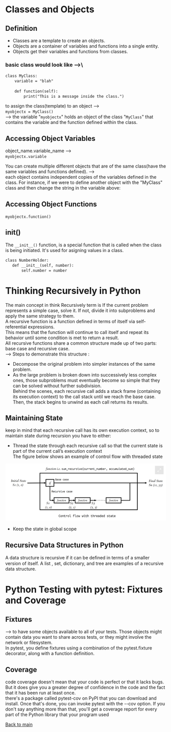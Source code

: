 # Classes and Objects
## Definition
- Classes are  a template to create an objects.
- Objects are a container of variables and functions into a single entity.
-  Objects get their variables and functions from classes. 

### basic class would look like -->\
```
class MyClass:
    variable = "blah"

    def function(self):
        print("This is a message inside the class.")
```
to assign the class(template) to an object -->\
`myobjectx = MyClass()`\
--> the variable "`myobjectx`" holds an object of the class "`MyClass`" that contains the variable and the function defined within the class.

## Accessing Object Variables
object_name.variable_name -->\
`myobjectx.variable`

You can create multiple different objects that are of the same class(have the same variables and functions defined). -->\
each object contains independent copies of the variables defined in the class. For instance, if we were to define another object with the "MyClass" class and then change the string in the variable above:

## Accessing Object Functions
`myobjectx.function()`

## init()
The `__init__()` function, is a special function that is called when the class is being initiated. It's used for asigning values in a class.

``` 
class NumberHolder:
   def __init__(self, number):
       self.number = number
```

# Thinking Recursively in Python
The main concept in think Recursively term is If the current problem represents a simple case, solve it. If not, divide it into subproblems and apply the same strategy to them.\
A recursive function is a function defined in terms of itself via self-referential expressions.\
This means that the function will continue to call itself and repeat its behavior until some condition is met to return a result.\
 All recursive functions share a common structure made up of two parts: base case and recursive case.\
--> Steps to demonstrate this structure :
- Decompose the original problem into simpler instances of the same problem. 
- As the large problem is broken down into successively less complex ones, those subproblems must eventually become so simple that they can be solved without further subdivision.\
Behind the scenes, each recursive call adds a stack frame (containing its execution context) to the call stack until we reach the base case. Then, the stack begins to unwind as each call returns its results.
## Maintaining State
 keep in mind that each recursive call has its own execution context, so to maintain state during recursion you have to either:
 - Thread the state through each recursive call so that the current state is part of the current call’s execution context\
The figure below shows an example of control flow with threaded state

![](./thread.PNG)
 - Keep the state in global scope

 ## Recursive Data Structures in Python
 A data structure is recursive if it can be deﬁned in terms of a smaller version of itself. A list , set, dictionary, and tree are examples of a recursive data structure.

# Python Testing with pytest: Fixtures and Coverage
## Fixtures
--> to have some objects available to all of your tests. Those objects might contain data you want to share across tests, or they might involve the network or filesystem.\
In pytest, you define fixtures using a combination of the pytest.fixture decorator, along with a function definition.

## Coverage
code coverage doesn't mean that your code is perfect or that it lacks bugs. But it does give you a greater degree of confidence in the code and the fact that it has been run at least once.\
there's a package called pytest-cov on PyPI that you can download and install. Once that's done, you can invoke pytest with the --cov option. If you don't say anything more than that, you'll get a coverage report for every part of the Python library that your program used

[Back to main](./README.md)

